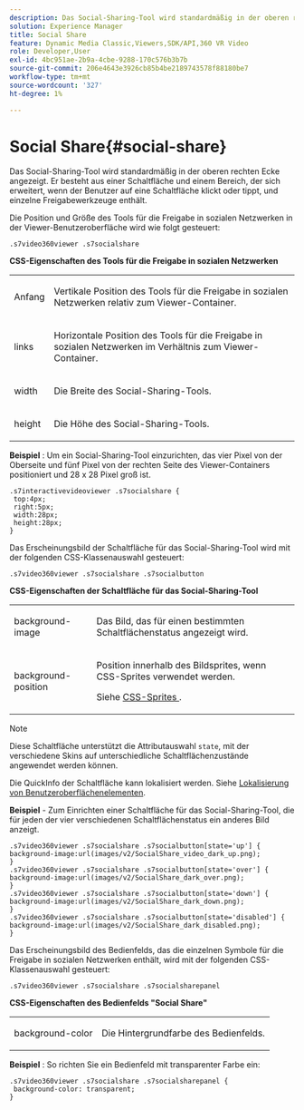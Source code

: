 ```yaml
---
description: Das Social-Sharing-Tool wird standardmäßig in der oberen rechten Ecke angezeigt. Er besteht aus einer Schaltfläche und einem Bereich, der sich erweitert, wenn der Benutzer auf eine Schaltfläche klickt oder tippt, und einzelne Freigabewerkzeuge enthält.
solution: Experience Manager
title: Social Share
feature: Dynamic Media Classic,Viewers,SDK/API,360 VR Video
role: Developer,User
exl-id: 4bc951ae-2b9a-4cbe-9288-170c576b3b7b
source-git-commit: 206e4643e3926cb85b4be2189743578f88180be7
workflow-type: tm+mt
source-wordcount: '327'
ht-degree: 1%

---
```


# Social Share{#social-share}

Das Social-Sharing-Tool wird standardmäßig in der oberen rechten Ecke angezeigt. Er besteht aus einer Schaltfläche und einem Bereich, der sich erweitert, wenn der Benutzer auf eine Schaltfläche klickt oder tippt, und einzelne Freigabewerkzeuge enthält.

<!--<a id="section_061E550C1C1D4DB2BD663A898895B38C"></a>-->

Die Position und Größe des Tools für die Freigabe in sozialen Netzwerken in der Viewer-Benutzeroberfläche wird wie folgt gesteuert:

```
.s7video360viewer .s7socialshare
```

**CSS-Eigenschaften des Tools für die Freigabe in sozialen Netzwerken**

<table id="table_C48C56E696304C9BAFEE71BA9EA9A174"> 
 <tbody> 
  <tr> 
   <td colname="col1"> <p> <span class="codeph"> Anfang </span> </p> </td> 
   <td colname="col2"> <p> Vertikale Position des Tools für die Freigabe in sozialen Netzwerken relativ zum Viewer-Container. </p> </td> 
  </tr> 
  <tr> 
   <td colname="col1"> <p> <span class="codeph"> links </span> </p> </td> 
   <td colname="col2"> <p> Horizontale Position des Tools für die Freigabe in sozialen Netzwerken im Verhältnis zum Viewer-Container. </p> </td> 
  </tr> 
  <tr> 
   <td colname="col1"> <p> <span class="codeph"> width </span> </p> </td> 
   <td colname="col2"> <p> Die Breite des Social-Sharing-Tools. </p> </td> 
  </tr> 
  <tr> 
   <td colname="col1"> <p> <span class="codeph"> height </span> </p> </td> 
   <td colname="col2"> <p>Die Höhe des Social-Sharing-Tools. </p> </td> 
  </tr> 
 </tbody> 
</table>

**Beispiel** : Um ein Social-Sharing-Tool einzurichten, das vier Pixel von der Oberseite und fünf Pixel von der rechten Seite des Viewer-Containers positioniert und 28 x 28 Pixel groß ist.

```
.s7interactivevideoviewer .s7socialshare { 
 top:4px; 
 right:5px; 
 width:28px; 
 height:28px; 
}
```

Das Erscheinungsbild der Schaltfläche für das Social-Sharing-Tool wird mit der folgenden CSS-Klassenauswahl gesteuert:

```
.s7video360viewer .s7socialshare .s7socialbutton
```

**CSS-Eigenschaften der Schaltfläche für das Social-Sharing-Tool**

<table id="table_A18B6978EC304C378F5FE92DD44D138D"> 
 <tbody> 
  <tr> 
   <td colname="col1"> <p> <span class="codeph"> background-image  </span> </p> </td> 
   <td colname="col2"> <p> Das Bild, das für einen bestimmten Schaltflächenstatus angezeigt wird. </p> </td> 
  </tr> 
  <tr> 
   <td colname="col1"> <p> <span class="codeph"> background-position  </span> </p> </td> 
   <td colname="col2"> <p> Position innerhalb des Bildsprites, wenn CSS-Sprites verwendet werden. </p> <p>Siehe <a href="../../../c-html5-aem-asset-viewers/c-html5-aem-video360/c-html5-aem-video360-customizingviewer/c-html5-aem-video360-customizingviewer.md#section-9b6d8d601cb441d08214dada7bb4eddc" format="dita" scope="local"> CSS-Sprites </a>. </p> </td> 
  </tr> 
 </tbody> 
</table>

>[!NOTE]
>
>Diese Schaltfläche unterstützt die Attributauswahl `state`, mit der verschiedene Skins auf unterschiedliche Schaltflächenzustände angewendet werden können.

Die QuickInfo der Schaltfläche kann lokalisiert werden. Siehe [Lokalisierung von Benutzeroberflächenelementen](../../../c-html5-aem-asset-viewers/c-html5-aem-video360/c-html5-aem-video360-localization.md#concept-16262b8096474d6c9c018c3e99110dd1).

**Beispiel**  - Zum Einrichten einer Schaltfläche für das Social-Sharing-Tool, die für jeden der vier verschiedenen Schaltflächenstatus ein anderes Bild anzeigt.

```
.s7video360viewer .s7socialshare .s7socialbutton[state='up'] { 
background-image:url(images/v2/SocialShare_video_dark_up.png); 
} 
.s7video360viewer .s7socialshare .s7socialbutton[state='over'] { 
background-image:url(images/v2/SocialShare_dark_over.png); 
} 
.s7video360viewer .s7socialshare .s7socialbutton[state='down'] { 
background-image:url(images/v2/SocialShare_dark_down.png); 
} 
.s7video360viewer .s7socialshare .s7socialbutton[state='disabled'] { 
background-image:url(images/v2/SocialShare_dark_disabled.png); 
}
```

Das Erscheinungsbild des Bedienfelds, das die einzelnen Symbole für die Freigabe in sozialen Netzwerken enthält, wird mit der folgenden CSS-Klassenauswahl gesteuert:

```
.s7video360viewer .s7socialshare .s7socialsharepanel
```

**CSS-Eigenschaften des Bedienfelds &quot;Social Share&quot;**

<table id="table_86E777A5851F47D6A49D966E24A9A6CD"> 
 <tbody> 
  <tr> 
   <td colname="col1"> <p> <span class="codeph"> background-color  </span> </p> </td> 
   <td colname="col2"> <p>Die Hintergrundfarbe des Bedienfelds. </p> </td> 
  </tr> 
 </tbody> 
</table>

**Beispiel** : So richten Sie ein Bedienfeld mit transparenter Farbe ein:

```
.s7video360viewer .s7socialshare .s7socialsharepanel { 
 background-color: transparent; 
}
```
